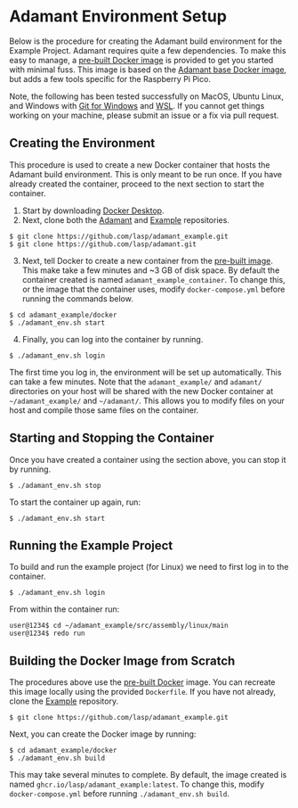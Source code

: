 # Adamant Environment Setup

Below is the procedure for creating the Adamant build environment for the Example Project. Adamant requires quite a few dependencies. To make this easy to manage, a [pre-built Docker image](https://github.com/lasp/adamant_example/pkgs/container/adamant_example) is provided to get you started with minimal fuss. This image is based on the [Adamant base Docker image](https://github.com/lasp/adamant/pkgs/container/adamant), but adds a few tools specific for the Raspberry Pi Pico.

Note, the following has been tested successfully on MacOS, Ubuntu Linux, and Windows with [Git for Windows](https://git-scm.com/download/win) and [WSL](https://learn.microsoft.com/en-us/windows/wsl/install). If you cannot get things working on your machine, please submit an issue or a fix via pull request.

## Creating the Environment

This procedure is used to create a new Docker container that hosts the Adamant build environment. This is only meant to be run once. If you have already created the container, proceed to the next section to start the container.

 1. Start by downloading [Docker Desktop](https://www.docker.com/products/docker-desktop/).
 2. Next, clone both the [Adamant](https://github.com/lasp/adamant) and [Example](https://github.com/lasp/adamant_example) repositories.

   ```
   $ git clone https://github.com/lasp/adamant_example.git
   $ git clone https://github.com/lasp/adamant.git
   ```

 3. Next, tell Docker to create a new container from the [pre-built image](https://github.com/lasp/adamant_example/pkgs/container/adamant_example). This make take a few minutes and ~3 GB of disk space. By default the container created is named `adamant_example_container`. To change this, or the image that the container uses, modify `docker-compose.yml` before running the commands below.

   ```
   $ cd adamant_example/docker
   $ ./adamant_env.sh start
   ```

 4. Finally, you can log into the container by running.

   ```
   $ ./adamant_env.sh login
   ```

The first time you log in, the environment will be set up automatically. This can take a few minutes. Note that the `adamant_example/` and `adamant/` directories on your host will be shared with the new Docker container at `~/adamant_example/` and `~/adamant/`. This allows you to modify files on your host and compile those same files on the container.

## Starting and Stopping the Container 

Once you have created a container using the section above, you can stop it by running.

  ```
  $ ./adamant_env.sh stop
  ```

To start the container up again, run:

  ```
  $ ./adamant_env.sh start
  ```

## Running the Example Project

To build and run the example project (for Linux) we need to first log in to the container.

  ```
  $ ./adamant_env.sh login
  ```

From within the container run:

  ```
  user@1234$ cd ~/adamant_example/src/assembly/linux/main
  user@1234$ redo run
  ```

## Building the Docker Image from Scratch

The procedures above use the [pre-built Docker](https://github.com/lasp/adamant_example/pkgs/container/adamant_example) image. You can recreate this image locally using the provided `Dockerfile`. If you have
not already, clone the [Example](https://github.com/lasp/adamant_example) repository.

   ```
   $ git clone https://github.com/lasp/adamant_example.git
   ```

Next, you can create the Docker image by running:

  ```
  $ cd adamant_example/docker
  $ ./adamant_env.sh build
  ```

This may take several minutes to complete. By default, the image created is named `ghcr.io/lasp/adamant_example:latest`. To change this, modify `docker-compose.yml` before running `./adamant_env.sh build`.
